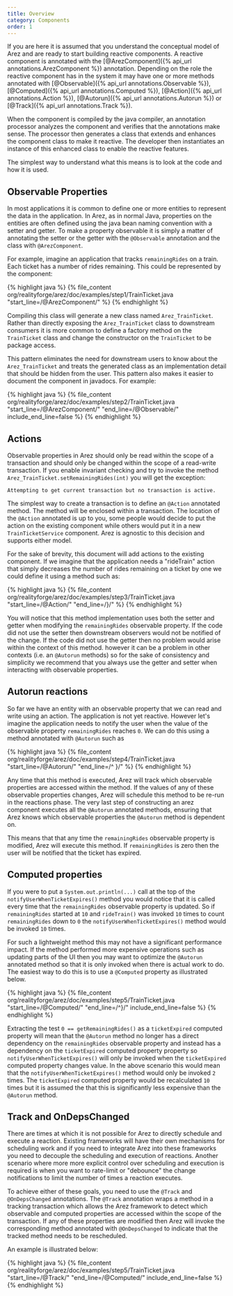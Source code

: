 ```yaml
---
title: Overview
category: Components
order: 1
---
```


If you are here it is assumed that you understand the conceptual model of Arez and are ready to
start building reactive components. A reactive component is annotated with the
[@ArezComponent]({% api_url annotations.ArezComponent %}) annotation. Depending on the role the reactive
component has in the system it may have one or more methods annotated with
[@Observable]({% api_url annotations.Observable %}), [@Computed]({% api_url annotations.Computed %}),
[@Action]({% api_url annotations.Action %}), [@Autorun]({% api_url annotations.Autorun %}) or
[@Track]({% api_url annotations.Track %}).

When the component is compiled by the java compiler, an annotation processor analyzes the component
and verifies that the annotations make sense. The processor then generates a class that extends and
enhances the component class to make it reactive. The developer then instantiates an instance of this
enhanced class to enable the reactive features.

The simplest way to understand what this means is to look at the code and how it is used.

## Observable Properties

In most applications it is common to define one or more entities to represent the data in the application.
In Arez, as in normal Java, properties on the entities are often defined using the java bean naming convention
with a setter and getter. To make a property observable it is simply a matter of annotating the setter or
the getter with the `@Observable` annotation and the class with `@ArezComponent`.

For example, imagine an application that tracks `remainingRides` on a train. Each ticket has a number of
rides remaining. This could be represented by the component:

{% highlight java %}
{% file_content org/realityforge/arez/doc/examples/step1/TrainTicket.java "start_line=/@ArezComponent/" %}
{% endhighlight %}

Compiling this class will generate a new class named `Arez_TrainTicket`. Rather than directly exposing the
`Arez_TrainTicket` class to downstream consumers it is more common to define a factory method on the
`TrainTicket` class and change the constructor on the `TrainTicket` to be package access.

This pattern eliminates the need for downstream users to know about the `Arez_TrainTicket` and treats the
generated class as an implementation detail that should be hidden from the user. This pattern also makes it
easier to document the component in javadocs. For example:

{% highlight java %}
{% file_content org/realityforge/arez/doc/examples/step2/TrainTicket.java "start_line=/@ArezComponent/" "end_line=/@Observable/" include_end_line=false %}
{% endhighlight %}

## Actions

Observable properties in Arez should only be read within the scope of a transaction and should only be
changed within the scope of a read-write transaction. If you enable invariant checking and try to invoke
the method `Arez_TrainTicket.setRemainingRides(int)` you will get the exception:

    Attempting to get current transaction but no transaction is active.

The simplest way to create a transaction is to define an `@Action` annotated method. The method will be
enclosed within a transaction. The location of the `@Action` annotated is up to you, some people would decide
to put the action on the existing component while others would put it in a new `TrainTicketService` component.
Arez is agnostic to this decision and supports either model.

For the sake of brevity, this document will add actions to the existing component. If we imagine that the
application needs a "rideTrain" action that simply decreases the number of rides remaining on a ticket by one
we could define it using a method such as:

{% highlight java %}
{% file_content org/realityforge/arez/doc/examples/step3/TrainTicket.java "start_line=/@Action/" "end_line=/\}/" %}
{% endhighlight %}

You will notice that this method implementation uses both the setter and getter when modifying the `remainingRides`
observable property. If the code did not use the setter then downstream observers would not be notified of the
change. If the code did not use the getter then no problem would arise within the context of this method.
however it can be a problem in other contexts (i.e. an `@Autorun` methods) so for the sake of consistency and
simplicity we recommend that you always use the getter and setter when interacting with observable properties.

## Autorun reactions

So far we have an entity with an observable property that we can read and write using an action. The application
is not yet reactive. However let's imagine the application needs to notify the user when the value of the observable
property `remainingRides` reaches `0`. We can do this using a method annotated with `@Autorun` such as

{% highlight java %}
{% file_content org/realityforge/arez/doc/examples/step4/TrainTicket.java "start_line=/@Autorun/" "end_line=/^  \}/" %}
{% endhighlight %}

Any time that this method is executed, Arez will track which observable properties are accessed within the method.
If the values of any of these observable properties changes, Arez will schedule this method to be re-run in the
reactions phase. The very last step of constructing an arez component executes all the `@Autorun` annotated
methods, ensuring that Arez knows which observable properties the `@Autorun` method is dependent on.

This means that that any time the `remainingRides` observable property is modified, Arez will execute this method.
If `remainingRides` is zero then the user will be notified that the ticket has expired.

## Computed properties

If you were to put a `System.out.println(...)` call at the top of the `notifyUserWhenTicketExpires()` method you
would notice that it is called every time that the `remainingRides` observable property is updated. So if
`remainingRides` started at `10` and `rideTrain()` was invoked `10` times to count `remainingRides` down to `0`
the `notifyUserWhenTicketExpires()` method would be invoked `10` times.

For such a lightweight method this may not have a significant performance impact. If the method performed more
expensive operations such as updating parts of the UI then you may want to optimize the `@Autorun` annotated method
so that it is only invoked when there is actual work to do. The easiest way to do this is to use a `@Computed`
property as illustrated below.

{% highlight java %}
{% file_content org/realityforge/arez/doc/examples/step5/TrainTicket.java "start_line=/@Computed/" "end_line=/^\}/" include_end_line=false %}
{% endhighlight %}

Extracting the test `0 == getRemainingRides()` as a `ticketExpired` computed property will mean that the `@Autorun`
method no longer has a direct dependency on the `remainingRides` observable property and instead has a dependency
on the `ticketExpired` computed property property so `notifyUserWhenTicketExpires()` will only be invoked when the
`ticketExpired` computed property changes value. In the above scenario this would mean that the
`notifyUserWhenTicketExpires()` method would only be invoked `2` times. The `ticketExpired` computed property
would be recalculated `10` times but it is assumed the that this is significantly less expensive than the `@Autorun`
method.

## Track and OnDepsChanged

There are times at which it is not possible for Arez to directly schedule and execute a reaction. Existing
frameworks will have their own mechanisms for scheduling work and if you need to integrate Arez into these
frameworks you need to decouple the scheduling and execution of reactions. Another scenario where more more
explicit control over scheduling and execution is required is when you want to rate-limit or "debounce" the
change notifications to limit the number of times a reaction executes.

To achieve either of these goals, you need to use the `@Track` and `@OnDepsChanged` annotations. The `@Track`
annotation wraps a method in a tracking transaction which allows the Arez framework to detect which observable
and computed properties are accessed within the scope of the transaction. If any of these properties are
modified then Arez will invoke the corresponding method annotated with `@OnDepsChanged` to indicate that the
tracked method needs to be rescheduled.

An example is illustrated below:

{% highlight java %}
{% file_content org/realityforge/arez/doc/examples/step5/TrainTicket.java "start_line=/@Track/" "end_line=/@Computed/" include_end_line=false %}
{% endhighlight %}
